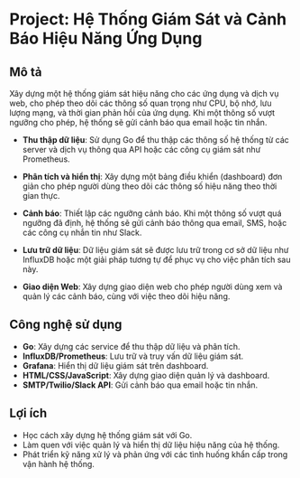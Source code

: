 # Project: Hệ Thống Giám Sát và Cảnh Báo Hiệu Năng Ứng Dụng

## Mô tả

Xây dựng một hệ thống giám sát hiệu năng cho các ứng dụng và dịch vụ web, cho phép theo dõi các thông số quan trọng như CPU, bộ nhớ, lưu lượng mạng, và thời gian phản hồi của ứng dụng. Khi một thông số vượt ngưỡng cho phép, hệ thống sẽ gửi cảnh báo qua email hoặc tin nhắn.

- **Thu thập dữ liệu**: Sử dụng Go để thu thập các thông số hệ thống từ các server và dịch vụ thông qua API hoặc các công cụ giám sát như Prometheus.

- **Phân tích và hiển thị**: Xây dựng một bảng điều khiển (dashboard) đơn giản cho phép người dùng theo dõi các thông số hiệu năng theo thời gian thực.

- **Cảnh báo**: Thiết lập các ngưỡng cảnh báo. Khi một thông số vượt quá ngưỡng đã định, hệ thống sẽ gửi cảnh báo thông qua email, SMS, hoặc các công cụ nhắn tin như Slack.

- **Lưu trữ dữ liệu**: Dữ liệu giám sát sẽ được lưu trữ trong cơ sở dữ liệu như InfluxDB hoặc một giải pháp tương tự để phục vụ cho việc phân tích sau này.

- **Giao diện Web**: Xây dựng giao diện web cho phép người dùng xem và quản lý các cảnh báo, cùng với việc theo dõi hiệu năng.

## Công nghệ sử dụng

- **Go**: Xây dựng các service để thu thập dữ liệu và phân tích.
- **InfluxDB/Prometheus**: Lưu trữ và truy vấn dữ liệu giám sát.
- **Grafana**: Hiển thị dữ liệu giám sát trên dashboard.
- **HTML/CSS/JavaScript**: Xây dựng giao diện quản lý và dashboard.
- **SMTP/Twilio/Slack API**: Gửi cảnh báo qua email hoặc tin nhắn.

## Lợi ích

- Học cách xây dựng hệ thống giám sát với Go.
- Làm quen với việc quản lý và hiển thị dữ liệu hiệu năng của hệ thống.
- Phát triển kỹ năng xử lý và phản ứng với các tình huống khẩn cấp trong vận hành hệ thống.
